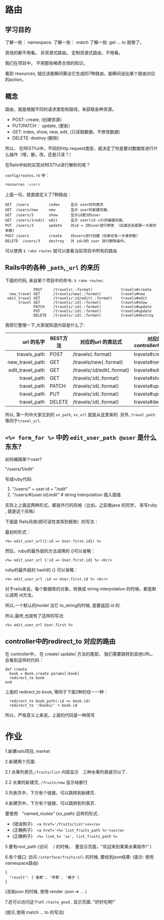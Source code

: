 # 路由

## 学习目的

了解一些： namespace.
了解一些： match
了解一些:  get ... to
就够了。

其他的都不用看。
非资源式路由。
定制资源式路由，不用看。

我们在项目中， 不用那些稀奇古怪的知识。

看到 resources, 就应该能瞬间算出它生成的7种路由，能瞬间说出某个路由对应的action。

## 概念

路由，就是根据不同的请求类型和路径，来获取各种资源。

- POST: create,  (创建资源）
- PUT/PATCH： update, (更新）
- GET:  index, show, new, edit, (只读取数据，不修改数据)
- DELETE: destroy (删除)

所以， 在RESTful中，不同的http request类型，就决定了你是要对数据库进行什么操作（增，删，改，还是只读？）

在Rails中如何实现对RESTful进行解析的呢？

`config/routes.rb` 中：

```ruby
resources :users
```

上面一句，就直接定义了7种路由：

```
GET  /users         index     显示 user的列表页
GET  /users/new     new       显示 user的新建页面。
GET  /users/3       show      显示id是3的user
GET  /users/3/edit  edit      显示 user(id =3)的编辑页面。
PUT  /users/3       update    对id = 3的user进行修改 （后面还会紧跟一大串的参数)
POST /users         create    对users进行创建（后面也有一大堆参数)
DELETE  /users/3    destroy   对 id=3的 user 进行删除操作。
```

可以使用 `$ rake routes` 就可以查看当前项目中所有的路由


## Rails中的各种 `_path`,`_url` 的来历

下面的代码, 来自某个项目中的命令:  `$ rake routes`:

```
             POST     /travels(.:format)             travels#create
  new_travel GET      /travels/new(.:format)         travels#new
 edit_travel GET      /travels/:id/edit(.:format)    travels#edit
      travel GET      /travels/:id(.:format)         travels#show
             PATCH    /travels/:id(.:format)         travels#update
             PUT      /travels/:id(.:format)         travels#update
             DELETE   /travels/:id(.:format)         travels#destroy
```

我把它整理一下,大家就知道内容是什么了:

|url 的名字|REST方法 | 对应的url 的表达式  |  对应的 controller#action|
|--:|---|---|---|
|travels_path       | POST    |  /travels(.:format)  |           travels#create|
|new_travel_path | GET     |  /travels/new(.:format) |        travels#new|
|edit_travel_path | GET     | /travels/:id/edit(.:format)   | travels#edit|
|travel_path | GET     | /travels/:id(.:format)        | travels#show|
|travel_path | PATCH   | /travels/:id(.:format)        | travels#update|
|travel_path | PUT     | /travels/:id(.:format)        | travels#update|
|travel_path | DELETE  | /travels/:id(.:format)        | travels#destroy|

所以, 第一列中大家见到的 `xx_path`, `xx_url` 就是从这里来的. 另外, `travel_path`等同于`travel_url`.

## `<%= form_for %>` 中的 `edit_user_path @user` 是什么东东?

如何编辑某个user?

"/users/1/edit"

写成ruby代码:
1. "/users/" + user.id + "/edit"
2. "/users/#{user.id}/edit"  # string interpolation 插入插值

实际上上面这两种形式，都是外行的风格（比如，之前做java 的同学，
来写ruby , 就是这个风格）

下面是 Rails风格(把可读性发挥到极致）的写法：

最初的形式：
```
<%= edit_user_url({:id => User.first.id}) %>
```

然后，ruby的最外层的方法调用的 ()可以省略：
```
<%= edit_user_url {:id => User.first.id} %> <br/>
```

ruby的最外层的 hash的 {} 可以省略：

```
<%= edit_user_url :id => User.first.id %> <br/>
```

对于rails来说，每个数据库的对象，转换成 string interpolation 的时候，都是默认调用
id方法。

所以,一个默认的model  当它 to_string的时候, 是要返回 id 的.

所以,最终,也就有了这样的写法:

```
<%= edit_user_url User.first %>
```

## controller中的redirect_to 对应的路由

在 controller中，  在 create/ update/ 方法的尾部， 我们需要跳转到其他URL。
会看到这样的代码：

```
def create
  book = Book.create params[:book]
  redirect_to book
end
```

上面的 redirect_to book, 等同于下面2种的任一一种：

```
  redirect_to book_path(:id => book.id)
  redirect_to '/books/' + book.id
```

所以，严格意义上来说，上面的代码是一种简写

# 作业

1.新建rails项目, market

2.新建两个页面:

2.1 水果列表页,`/fruits/list` 内容显示　三种水果列表就可以了．

2.2 水果的新建页, `/fruits/new` 显示啥都行

3.列表页中，下方有个链接，可以跳转到新建页．

4.新建页中，下方有个链接，可以跳转到列表页．

要使用　"named_routes"  (xx_path) 这样的形式．　

- (错误例子)　`<a href='/fruits/list'>xx</a>`
- (正确例子)　`<a href='<%= list_fruits_path %>'>xx</a>`
- (正确例子)　`<%= link_to 'xx', list_fruits_path %>`

5.要有root_path (访问　 /  的时候，　要显示页面，"欢迎来到某某水果超市!" )

6.有个接口:  访问 `/interface/fruits/all` 的时候, 要给到json结果:
(提示: 使用namespace路由)

```
{
  "result": ['香蕉', '苹果', '橘子']
}

```

(渲染json 的时候, 使用 render :json => ... )

7.还可以访问这个url:  `/taste_good` ,  显示页面:  "好好吃啊!"

(提示,使用 match ... to 的写法)



